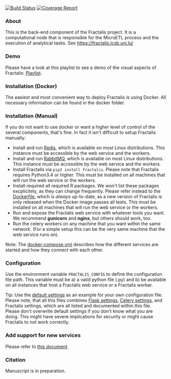 [![Build Status](https://git-r3lab.uni.lu/sascha.herzinger/fractalis/badges/master/build.svg)](https://git-r3lab.uni.lu/sascha.herzinger/fractalis/builds/)
[![Coverage Report](https://git-r3lab.uni.lu/sascha.herzinger/fractalis/badges/master/coverage.svg)](https://git-r3lab.uni.lu/sascha.herzinger/fractalis/builds/)

### About
This is the back-end component of the Fractalis project. It is a computational node that is responsible for the MicroETL process and the execution of analytical tasks. See https://fractalis.lcsb.uni.lu/

### Demo
Please have a look at this playlist to see a demo of the visual aspects of Fractalis: [Playlist](https://www.youtube.com/playlist?list=PLNvp9GB9uBmH1NNAf-qTyj_jN2aCPISFU).

### Installation (Docker)
The easiest and most convenient way to deploy Fractalis is using Docker.
All necessary information can be found in the docker folder.

### Installation (Manual)
If you do not want to use docker or want a higher level of control of the several components, that's fine. In fact it isn't difficult to setup Fractalis manually:

- Install and run [Redis](https://redis.io/), which is available on most Linux distributions. This instance must be accessible by the web service and the workers.
- Install and run [RabbitMQ](https://www.rabbitmq.com/), which is available on most Linux distributions. This instance must be accessible by the web service and the workers.
- Install Fractalis via `pip3 install fractalis`. Please note that Fractalis requires Python3.4 or higher. This must be installed on all machines that will run the web service or the workers.
- Install required all required R packages. We won't list these packages excplicitely, as they can change frequently. Please refer instead to the [Dockerfile](https://git-r3lab.uni.lu/Fractalis/fractalis/blob/master/docker/Dockerfile), which is *always* up-to-date, as a new version of Fractalis is only released when the Docker image passes all tests. This must be installed on all machines that will run the web service or the workers.
- Run and expose the Fractalis web service with whatever tools you want. We recommend **gunicorn** and **nginx**, but others should work, too.
- Run the celery workers on any machine that you want within the same network. (For a simple setup this can be the very same machine that the web service runs on).

Note: The [docker-compose.yml](docker/docker-compose.yml) describes how the different services are started and how they connect with each other.

### Configuration
Use the environment variable `FRACTALIS_CONFIG` to define the configuration file path.
This variable must be a) a valid python file (.py) and b) be available on all instances that host a Fractalis web service or a Fractalis worker.

Tip: Use the [default settings](fractalis/config.py) as an example for your own configuration file.
Please note, that all this files combines [Flask settings](http://flask.pocoo.org/docs/0.12/config/), [Celery settings](http://docs.celeryproject.org/en/latest/userguide/configuration.html), and Fractalis settings, which are all listed and documented within this file. 
Please don't overwrite default settings if you don't know what you are doing. This might have severe implications for security or might cause Fractalis to not work correctly.

### Add support for new services
Please refer to [this document](fractalis/data).

### Citation
Manuscript is in preparation.
